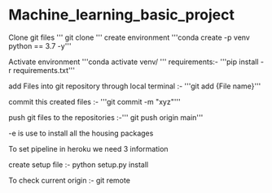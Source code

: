 # Machine_learning_basic_project
Clone git files
'''
git clone
'''
create environment  '''conda create -p venv python == 3.7 -y'''

Activate environment  '''conda activate venv/
'''
requirements:- '''pip install -r requirements.txt'''
 
add Files into git repository through local terminal :- '''git add {File name}'''

commit this created files :- '''git commit -m "xyz"'''

push git files to the repositories :-''' git push origin main'''

-e is use to install all the housing packages 

To set pipeline in heroku we need 3 information

create setup file :- python setup.py install

To check current origin :- git remote
